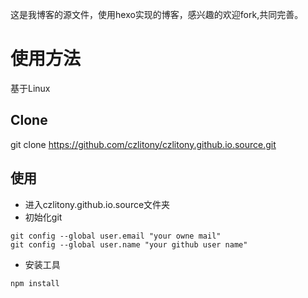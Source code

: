 这是我博客的源文件，使用hexo实现的博客，感兴趣的欢迎fork,共同完善。

# 使用方法

基于Linux

## Clone
git clone https://github.com/czlitony/czlitony.github.io.source.git

## 使用
- 进入czlitony.github.io.source文件夹
- 初始化git 
~~~
git config --global user.email "your owne mail"
git config --global user.name "your github user name"
~~~
- 安装工具
~~~
npm install
~~~

